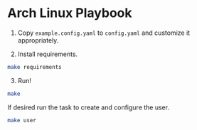 # Arch Linux Playbook

1. Copy `example.config.yaml` to `config.yaml` and customize it appropriately.

2. Install requirements.
```sh
make requirements
```

3. Run!
```sh
make
```

If desired run the task to create and configure the user.
```sh
make user
```
